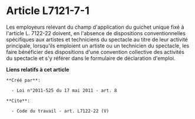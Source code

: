 # Article L7121-7-1

Les employeurs relevant du champ d'application du guichet unique fixé à l'article L. 7122-22 doivent, en l'absence de
dispositions conventionnelles spécifiques aux artistes et techniciens du spectacle au titre de leur activité principale,
lorsqu'ils emploient un artiste ou un technicien du spectacle, les faire bénéficier des dispositions d'une convention
collective des activités du spectacle et s'y référer dans le formulaire de déclaration d'emploi.

**Liens relatifs à cet article**

	**Créé par**:

	  - Loi n°2011-525 du 17 mai 2011 - art. 8

	**Cite**:

	  - Code du travail - art. L7122-22 (V)
